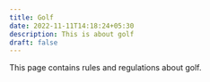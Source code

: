 ```yaml
---
title: Golf
date: 2022-11-11T14:18:24+05:30
description: This is about golf
draft: false
---
```


This page contains rules and regulations about golf.